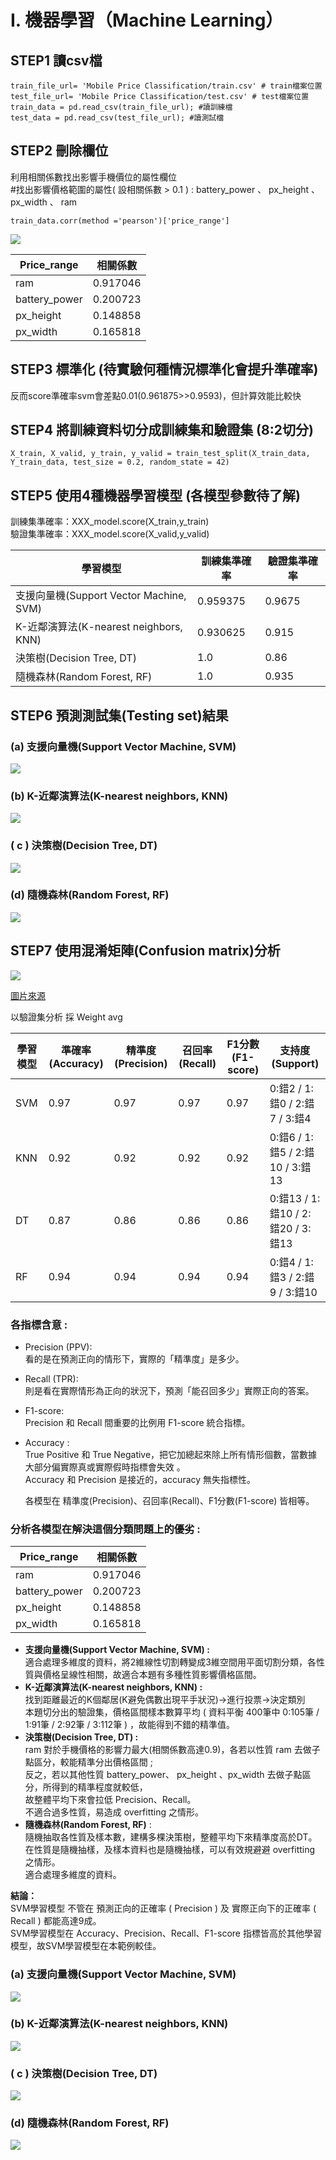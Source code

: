# I.	機器學習（Machine Learning）
## STEP1 讀csv檔
```=python
train_file_url= 'Mobile Price Classification/train.csv' # train檔案位置 
test_file_url= 'Mobile Price Classification/test.csv' # test檔案位置 
train_data = pd.read_csv(train_file_url); #讀訓練檔 
test_data = pd.read_csv(test_file_url); #讀測試檔 
```


## STEP2 刪除欄位
利用相關係數找出影響手機價位的屬性欄位 <br>
#找出影響價格範圍的屬性( 設相關係數 > 0.1 ) : battery_power 、 px_height 、 px_width 、 ram <br>
```=python
train_data.corr(method ='pearson')['price_range'] 
```
![](https://i.imgur.com/xypnUgq.png)

| Price_range   | 相關係數  |
| --------      | -------- | 
| ram           | 0.917046 | 
| battery_power | 0.200723 |
| px_height     | 0.148858 | 
| px_width      | 0.165818 | 

## STEP3 標準化 (待實驗何種情況標準化會提升準確率)
反而score準確率svm會差點0.01(0.961875>>0.9593)，但計算效能比較快 <br>

## STEP4 將訓練資料切分成訓練集和驗證集 (8:2切分)
```=python
X_train, X_valid, y_train, y_valid = train_test_split(X_train_data, Y_train_data, test_size = 0.2, random_state = 42)
```

## STEP5 使用4種機器學習模型 (各模型參數待了解)
訓練集準確率：XXX_model.score(X_train,y_train) <br>
驗證集準確率：XXX_model.score(X_valid,y_valid) <br>



| 學習模型                              | 訓練集準確率 | 驗證集準確率 |
| ------------------------------------ | -------- | -------- |
| 支援向量機(Support Vector Machine, SVM)| 0.959375 | 0.9675  |
| K-近鄰演算法(K-nearest neighbors, KNN) | 0.930625 | 0.915   |
| 決策樹(Decision Tree, DT)             | 1.0      | 0.86    |
| 隨機森林(Random Forest, RF)           | 1.0       | 0.935   |

## STEP6 預測測試集(Testing set)結果
### (a)	支援向量機(Support Vector Machine, SVM)
![](https://i.imgur.com/GOFzf93.png)
### (b)	K-近鄰演算法(K-nearest neighbors, KNN)
![](https://i.imgur.com/vQsmCZq.png)
### ( c )	決策樹(Decision Tree, DT)
![](https://i.imgur.com/I52lUXs.png)
### (d)	隨機森林(Random Forest, RF)
![](https://i.imgur.com/u7KRI82.png)

## STEP7 使用混淆矩陣(Confusion matrix)分析

![](https://i.imgur.com/UuKWXyi.jpg)

[圖片來源](https://www.ycc.idv.tw/confusion-matrix.html)

以驗證集分析 採 Weight avg

| 學習模型 | 準確率(Accuracy) | 精準度(Precision) | 召回率(Recall) | F1分數(F1-score)| 支持度(Support)                 |
| ------  | -------------- | ---------------  |-------------- | -------------- | ------------------------------- |
| SVM     | 0.97           | 0.97             | 0.97          | 0.97           | 0:錯2 / 1:錯0 / 2:錯7 / 3:錯4     |
| KNN     | 0.92           | 0.92             | 0.92          | 0.92           | 0:錯6 / 1:錯5 / 2:錯10 / 3:錯13   |
| DT      | 0.87           | 0.86             | 0.86          | 0.86           | 0:錯13 / 1:錯10 / 2:錯20 / 3:錯13 |
| RF      | 0.94           | 0.94             | 0.94          | 0.94           | 0:錯4 / 1:錯3 / 2:錯9 / 3:錯10    |

### 各指標含意 :
* Precision (PPV): <br>
  看的是在預測正向的情形下，實際的「精準度」是多少。<br>
* Recall (TPR):<br> 
  則是看在實際情形為正向的狀況下，預測「能召回多少」實際正向的答案。<br>
* F1-score: <br>
  Precision 和 Recall 間重要的比例用 F1-score 統合指標。<br>
* Accuracy : <br>
  True Positive 和 True Negative，把它加總起來除上所有情形個數，當數據大部分偏實際真或實際假時指標會失效 。<br>
  Accuracy 和 Precision 是接近的，accuracy 無失指標性。<br>
  
  各模型在 精準度(Precision)、召回率(Recall)、F1分數(F1-score) 皆相等。<br>

### 分析各模型在解決這個分類問題上的優劣 : <br>

| Price_range   | 相關係數  |
| --------      | -------- | 
| ram           | 0.917046 | 
| battery_power | 0.200723 |
| px_height     | 0.148858 | 
| px_width      | 0.165818 | 

* **支援向量機(Support Vector Machine, SVM) :**<br>
    適合處理多維度的資料，將2維線性切割轉變成3維空間用平面切割分類，各性質與價格呈線性相關，故適合本題有多種性質影響價格區間。<br>
* **K-近鄰演算法(K-nearest neighbors, KNN) :** <br>
    找到距離最近的K個鄰居(K避免偶數出現平手狀況)→進行投票→決定類別<br>
    本題切分出的驗證集，價格區間樣本數算平均 ( 資料平衡 400筆中 0:105筆 / 1:91筆 / 2:92筆 / 3:112筆 ) ，故能得到不錯的精準值。<br>
* **決策樹(Decision Tree, DT) :** <br>
    ram 對於手機價格的影響力最大(相關係數高達0.9)，各若以性質 ram 去做子點區分，較能精準分出價格區間 ; <br>
    反之，若以其他性質 battery_power、 px_height 、px_width 去做子點區分，所得到的精準程度就較低，<br>
    故整體平均下來會拉低 Precision、Recall。<br>
    不適合過多性質，易造成 overfitting 之情形。<br>
* **隨機森林(Random Forest, RF)** : <br>
    隨機抽取各性質及樣本數，建構多棵決策樹，整體平均下來精準度高於DT。<br>
    在性質是隨機抽樣，及樣本資料也是隨機抽樣，可以有效規避避 overfitting 之情形。<br>
    適合處理多維度的資料。


**結論：**<br>
SVM學習模型 不管在 預測正向的正確率 ( Precision ) 及 實際正向下的正確率 ( Recall ) 都能高達9成。<br>
SVM學習模型在 Accuracy、Precision、Recall、F1-score 指標皆高於其他學習模型，故SVM學習模型在本範例較佳。<br>

### (a)	支援向量機(Support Vector Machine, SVM)
![](https://i.imgur.com/wJxfT66.png)

### (b)	K-近鄰演算法(K-nearest neighbors, KNN)
![](https://i.imgur.com/o6M7GYJ.png)

### ( c )	決策樹(Decision Tree, DT)
![](https://i.imgur.com/jjkQyjL.png)

### (d)	隨機森林(Random Forest, RF)
![](https://i.imgur.com/KAeO2ja.png)















